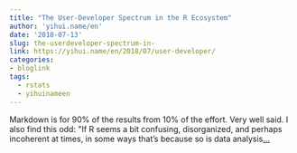```yaml
---
title: "The User-Developer Spectrum in the R Ecosystem"
author: 'yihui.name/en'
date: '2018-07-13'
slug: the-userdeveloper-spectrum-in-
link: https://yihui.name/en/2018/07/user-developer/
categories:
- bloglink
tags:
  - rstats
  - yihuinameen
---
```


Markdown is for 90% of the results from 10% of the effort. Very well said. I also find this odd: "If R seems a bit confusing, disorganized, and perhaps incoherent at times, in some ways that’s because so is data analysis[... <i class="fas fa-external-link-alt"></i>](https://yihui.name/en/2018/07/user-developer/)

